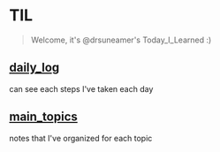 # TIL

> Welcome, it's @drsuneamer's Today_I_Learned :)

## [daily_log](./daily_log)

can see each steps I've taken each day

## [main_topics](./main_topics)

notes that I've organized for each topic

